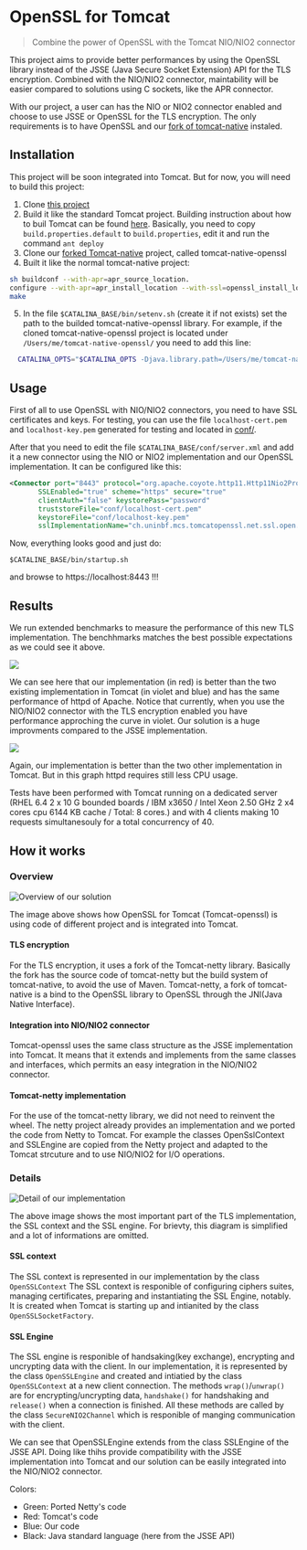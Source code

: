 # OpenSSL for Tomcat
> Combine the power of OpenSSL with the Tomcat NIO/NIO2 connector

This project aims to provide better performances by using the OpenSSL library instead of the JSSE (Java Secure Socket Extension) API for the TLS encryption. Combined with the NIO/NIO2 connector, maintability will be easier compared to solutions using C sockets, like the APR connector.

With our project, a user can has the NIO or NIO2 connector enabled and choose to use JSSE or OpenSSL for the TLS encryption. The only requirements is to have OpenSSL and our  [fork of tomcat-native](https://github.com/rmaucher/tomcat-native-openssl) instaled.

## Installation

This project will be soon integrated into Tomcat. But for now, you will need to build this project:

1. Clone [this project](https://github.com/facenord-sud/tomcat80-openssl)
2. Build it like the standard Tomcat project. Building instruction about how to buil Tomcat can be found [here](https://tomcat.apache.org/tomcat-8.0-doc/building.html). Basically, you need to copy `build.properties.default` to `build.properties`, edit it and run the command `ant deploy`
3. Clone our [forked Tomcat-native](https://github.com/rmaucher/tomcat-native-openssl) project, called tomcat-native-openssl
4. Built it like the normal tomcat-native project:
```bash
sh buildconf --with-apr=apr_source_location.
configure --with-apr=apr_install_location --with-ssl=openssl_install_location
make
```
5. In the file `$CATALINA_BASE/bin/setenv.sh` (create it if not exists) set the path to the builded tomcat-native-openssl library. For example, if the cloned tomcat-native-openssl project is located under `/Users/me/tomcat-native-openssl/` you need to add this line:
```bash
  CATALINA_OPTS="$CATALINA_OPTS -Djava.library.path=/Users/me/tomcat-native-openssl/native/.libs"
```

## Usage
First of all to use OpenSSL with NIO/NIO2 connectors, you need to have SSL certificates and keys. For testing, you can use the file `localhost-cert.pem` and `localhost-key.pem` generated for testing and located in [conf/](conf/).

After that you need to edit the file `$CATALINA_BASE/conf/server.xml` and add it a new connector using the NIO or NIO2 implementation and our OpenSSL implementation. It can be configured like this:
```xml
<Connector port="8443" protocol="org.apache.coyote.http11.Http11Nio2Protocol"
       SSLEnabled="true" scheme="https" secure="true"
       clientAuth="false" keystorePass="password"
       truststoreFile="conf/localhost-cert.pem"
       keystoreFile="conf/localhost-key.pem"
       sslImplementationName="ch.uninbf.mcs.tomcatopenssl.net.ssl.open.OpenSSLImplementation" />
```

Now, everything looks good and just do:
````
$CATALINE_BASE/bin/startup.sh
````
and browse to https://localhost:8443 !!!

## Results
We run extended benchmarks to measure the performance of this new TLS implementation. The benchhmarks matches the best possible expectations as we could see it above.

![](throughput.jpg)

We can see here that our implementation (in red) is better than the two existing implementation in Tomcat (in violet and blue) and has the same performance of httpd of Apache. Notice that currently, when you use the NIO/NIO2 connector with the TLS encryption enabled you have performance approching the curve in violet. Our solution is a huge improvments compared to the JSSE implementation.

![](cpu.jpg)

Again, our implementation is better than the two other implementation in Tomcat. But in this graph httpd requires still less CPU usage.

Tests have been performed with Tomcat running on a dedicated server (RHEL 6.4 2 x 10 G bounded boards / IBM x3650 / Intel Xeon 2.50 GHz  2 x4 cores cpu 6144 KB cache / Total:  8 cores.) and with 4 clients making 10 requests simultanesouly for a total concurrency of 40.

## How it works

### Overview
![Overview of our solution](overview.jpg)

The image above shows how OpenSSL for Tomcat (Tomcat-openssl) is using code of different project and is integrated into Tomcat.
#### TLS encryption
For the TLS encryption, it uses a fork of the Tomcat-netty library. Basically the fork has the source code of tomcat-netty but the build system of tomcat-native, to avoid the use of Maven. Tomcat-netty, a fork of tomcat-native is a bind to the OpenSSL library to OpenSSL through the JNI(Java Native Interface).

#### Integration into NIO/NIO2 connector
Tomcat-openssl uses the same class structure as the JSSE implementation into Tomcat. It means that it extends and implements from the same classes and interfaces, which permits an easy integration in the NIO/NIO2 connector.

#### Tomcat-netty implementation
For the use of the tomcat-netty library, we did not need to reinvent the wheel. The netty project already provides an implementation and we ported the code from Netty to Tomcat. For example the classes OpenSslContext and SSLEngine are copied from the Netty project and adapted to the Tomcat strcuture and to use NIO/NIO2 for I/O operations.

### Details
![Detail of our implementation](impl.jpg)

The above image shows the most important part of the TLS implementation, the SSL context and the SSL engine. For brievty, this diagram is simplified and a lot of informations are omitted.

#### SSL context
The SSL context is represented in our implementation by the class `OpenSSLContext` The SSL context is responible of configuring ciphers suites, managing certificates, preparing and instantiating the SSL Engine, notably. It is created when Tomcat is starting up and intianited by the class `OpenSSLSocketFactory`.

#### SSL Engine
The SSL engine is responible of handsaking(key exchange), encrypting and uncrypting data with the client. In our implementation, it is represented by the class `OpenSSLEngine` and created and intiatied by the class `OpenSSLContext` at a new client connection. The methods `wrap()`/`unwrap()` are for encrypting/uncrypting data, `handshake()` for handshaking and `release()` when a connection is finished. All these methods are called by the class `SecureNIO2Channel` which is responible of manging communication with the client.

We can see that OpenSSLEngine extends from the class SSLEngine of the JSSE API. Doing like thihs provide compatibility with the JSSE implementation into Tomcat and our solution can be easily integrated into the NIO/NIO2 connector.

Colors:
* Green: Ported Netty's code
* Red: Tomcat's code
* Blue: Our code
* Black: Java standard language (here from the JSSE API)
